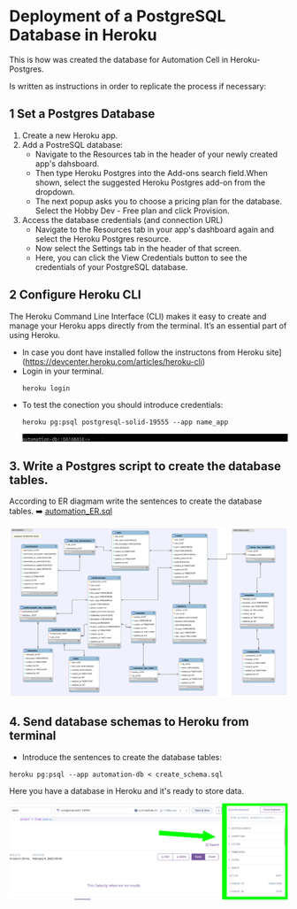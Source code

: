 # Deployment of a PostgreSQL Database in Heroku 

This is how was created the database for Automation Cell in Heroku-Postgres.

Is written as instructions in order to replicate the process if necessary:

## 1 Set a Postgres Database
1. Create a new Heroku app.
2. Add a PostreSQL database:
	*  Navigate to the Resources tab in the header of your newly created app's dahsboard. 
	*  Then type Heroku Postgres into the Add-ons search field.When shown, select the suggested Heroku Postgres add-on from the dropdown.
	*  The next popup asks you to choose a pricing plan for the database. Select the Hobby Dev - Free plan and click Provision.
3. Access the database credentials (and connection URL)
	* Navigate to the Resources tab in your app's dashboard again and select the Heroku Postgres resource.
	* Now select the Settings tab in the header of that screen.
	* Here, you can click the View Credentials button to see the credentials of your PostgreSQL database.

## 2 Configure Heroku CLI

The Heroku Command Line Interface (CLI) makes it easy to create and manage your Heroku apps directly from the terminal. 
It’s an essential part of using Heroku.

* In case you dont have installed follow the instructons from Heroku site](https://devcenter.heroku.com/articles/heroku-cli)
* Login in your terminal.
	```
	heroku login
	```
* To test the conection you should introduce credentials:
	```
	heroku pg:psql postgresql-solid-19555 --app name_app
	```
	![credentials](assets/test_connection.jpg)

## 3. Write a Postgres script to create the database tables.

According to ER diagmam write the sentences to create the database tables. ➡️ [automation_ER.sql](SQL_scripts/create_schema.sql)

![Database ER Diagram](assets/Automation_ER.png)

## 4. Send database schemas to Heroku from terminal

* Introduce the sentences to create the database tables:

```
heroku pg:psql --app automation-db < create_schema.sql 
```
Here you have a database in Heroku and it's ready to store data.

![tables](assets/schema.png)
